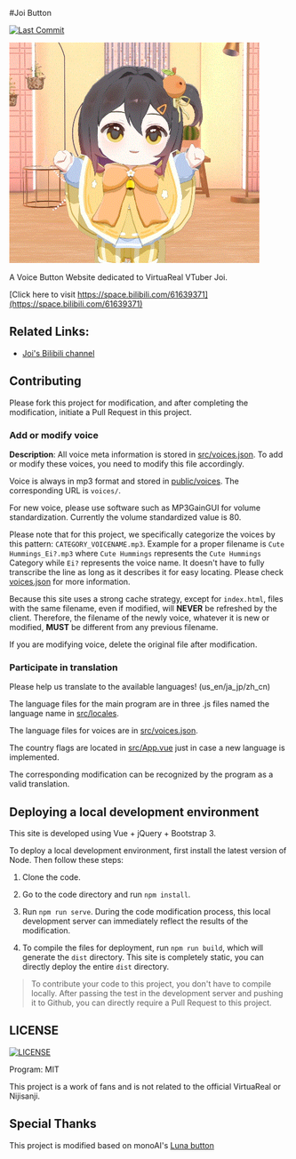 #Joi Button

[![Last Commit](https://img.shields.io/github/last-commit/ryanlan-new/joi-button)]()

![Joi-Button Cover](public/resources/embed/minijoi.png)

A Voice Button Website dedicated to VirtuaReal VTuber Joi.

[Click here to visit https://space.bilibili.com/61639371](https://space.bilibili.com/61639371)

## Related Links:

* [Joi's Bilibili channel](https://space.bilibili.com/61639371)

## Contributing

Please fork this project for modification, and after completing the modification, initiate a Pull Request in this project.

### Add or modify voice

**Description**: All voice meta information is stored in [src/voices.json](src/voices.json). To add or modify these voices, you need to modify this file accordingly.

Voice is always in mp3 format and stored in [public/voices](public/voices). The corresponding URL is `voices/`.

For new voice, please use software such as MP3GainGUI for volume standardization. Currently the volume standardized value is 80.

Please note that for this project, we specifically categorize the voices by this pattern: `CATEGORY_VOICENAME.mp3`. Example for a proper filename is `Cute Hummings_Ei?.mp3` where `Cute Hummings` represents the `Cute Hummings` Category while `Ei?` represents the voice name. It doesn't have to fully transcribe the line as long as it describes it for easy locating. Please check [voices.json](src/voices.json) for more information.

Because this site uses a strong cache strategy, except for `index.html`, files with the same filename, even if modified, will **NEVER** be refreshed by the client. Therefore, the filename of the newly voice, whatever it is new or modified, **MUST** be different from any previous filename.

If you are modifying voice, delete the original file after modification.

### Participate in translation

Please help us translate to the available languages! (us_en/ja_jp/zh_cn)

The language files for the main program are in three .js files named the language name in [src/locales](src/locales).

The language files for voices are in [src/voices.json](src/voices.json).

The country flags are located in [src/App.vue](src/App.vue) just in case a new language is implemented.

The corresponding modification can be recognized by the program as a valid translation.

## Deploying a local development environment

This site is developed using Vue + jQuery + Bootstrap 3.

To deploy a local development environment, first install the latest version of Node. Then follow these steps:

1. Clone the code.

2. Go to the code directory and run `npm install`.

3. Run `npm run serve`. During the code modification process, this local development server can immediately reflect the results of the modification.

4. To compile the files for deployment, run `npm run build`, which will generate the `dist` directory. This site is completely static, you can directly deploy the entire `dist` directory.

> To contribute your code to this project, you don't have to compile locally. After passing the test in the development server and pushing it to Github, you can directly require a Pull Request to this project.

## LICENSE
[![LICENSE](https://img.shields.io/github/license/ryanlan-new/joi-button)](LICENSE)

Program: MIT

This project is a work of fans and is not related to the official VirtuaReal or Nijisanji.

## Special Thanks

This project is modified based on monoAI's [Luna button](https://github.com/monoai)
